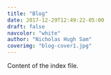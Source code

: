```yaml
---
title: "Blog"
date: 2017-12-29T12:49:22-05:00
draft: false
navcolor: "white"
author: "Nicholas Hugh Sam"
coverimg: "blog-cover1.jpg"
---
```

Content of the index file.

